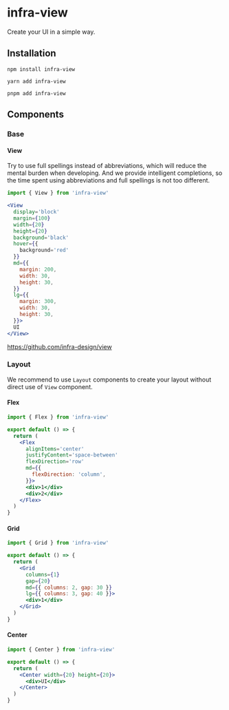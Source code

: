 # infra-view

Create your UI in a simple way.

## Installation

```
npm install infra-view
```

```
yarn add infra-view
```

```
pnpm add infra-view
```

## Components

### Base

#### View

Try to use full spellings instead of abbreviations, which will reduce the mental burden when developing. And we provide intelligent completions, so the time spent using abbreviations and full spellings is not too different.

```jsx
import { View } from 'infra-view'

<View
  display='block'
  margin={100}
  width={20}
  height={20}
  background='black'
  hover={{
    background='red'
  }}
  md={{
    margin: 200,
    width: 30,
    height: 30,
  }}
  lg={{
    margin: 300,
    width: 30,
    height: 30,
  }}>
  UI
</View>
```

https://github.com/infra-design/view

### Layout

We recommend to use `Layout` components to create your layout without direct use of `View` component.

#### Flex

```jsx
import { Flex } from 'infra-view'

export default () => {
  return (
    <Flex
      alignItems='center'
      justifyContent='space-between'
      flexDirection='row'
      md={{
        flexDirection: 'column',
      }}>
      <div>1</div>
      <div>2</div>
    </Flex>
  )
}
```

#### Grid

```jsx
import { Grid } from 'infra-view'

export default () => {
  return (
    <Grid
      columns={1}
      gap={20}
      md={{ columns: 2, gap: 30 }}
      lg={{ columns: 3, gap: 40 }}>
      <div>1</div>
    </Grid>
  )
}
```

#### Center

```jsx
import { Center } from 'infra-view'

export default () => {
  return (
    <Center width={20} height={20}>
      <div>UI</div>
    </Center>
  )
}
```
